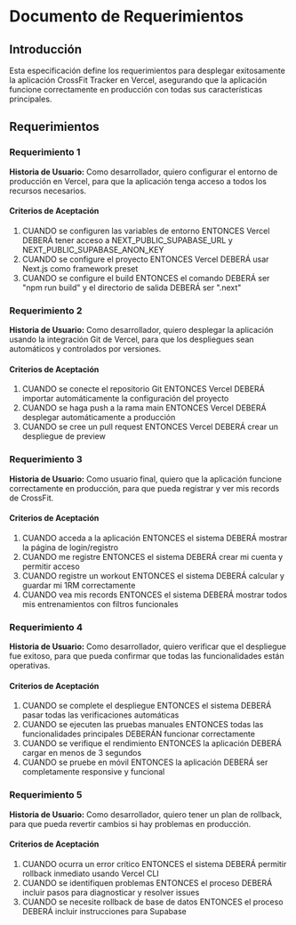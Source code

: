 # Documento de Requerimientos

## Introducción

Esta especificación define los requerimientos para desplegar exitosamente la aplicación CrossFit Tracker en Vercel, asegurando que la aplicación funcione correctamente en producción con todas sus características principales.

## Requerimientos

### Requerimiento 1

**Historia de Usuario:** Como desarrollador, quiero configurar el entorno de producción en Vercel, para que la aplicación tenga acceso a todos los recursos necesarios.

#### Criterios de Aceptación

1. CUANDO se configuren las variables de entorno ENTONCES Vercel DEBERÁ tener acceso a NEXT_PUBLIC_SUPABASE_URL y NEXT_PUBLIC_SUPABASE_ANON_KEY
2. CUANDO se configure el proyecto ENTONCES Vercel DEBERÁ usar Next.js como framework preset
3. CUANDO se configure el build ENTONCES el comando DEBERÁ ser "npm run build" y el directorio de salida DEBERÁ ser ".next"

### Requerimiento 2

**Historia de Usuario:** Como desarrollador, quiero desplegar la aplicación usando la integración Git de Vercel, para que los despliegues sean automáticos y controlados por versiones.

#### Criterios de Aceptación

1. CUANDO se conecte el repositorio Git ENTONCES Vercel DEBERÁ importar automáticamente la configuración del proyecto
2. CUANDO se haga push a la rama main ENTONCES Vercel DEBERÁ desplegar automáticamente a producción
3. CUANDO se cree un pull request ENTONCES Vercel DEBERÁ crear un despliegue de preview

### Requerimiento 3

**Historia de Usuario:** Como usuario final, quiero que la aplicación funcione correctamente en producción, para que pueda registrar y ver mis records de CrossFit.

#### Criterios de Aceptación

1. CUANDO acceda a la aplicación ENTONCES el sistema DEBERÁ mostrar la página de login/registro
2. CUANDO me registre ENTONCES el sistema DEBERÁ crear mi cuenta y permitir acceso
3. CUANDO registre un workout ENTONCES el sistema DEBERÁ calcular y guardar mi 1RM correctamente
4. CUANDO vea mis records ENTONCES el sistema DEBERÁ mostrar todos mis entrenamientos con filtros funcionales

### Requerimiento 4

**Historia de Usuario:** Como desarrollador, quiero verificar que el despliegue fue exitoso, para que pueda confirmar que todas las funcionalidades están operativas.

#### Criterios de Aceptación

1. CUANDO se complete el despliegue ENTONCES el sistema DEBERÁ pasar todas las verificaciones automáticas
2. CUANDO se ejecuten las pruebas manuales ENTONCES todas las funcionalidades principales DEBERÁN funcionar correctamente
3. CUANDO se verifique el rendimiento ENTONCES la aplicación DEBERÁ cargar en menos de 3 segundos
4. CUANDO se pruebe en móvil ENTONCES la aplicación DEBERÁ ser completamente responsive y funcional

### Requerimiento 5

**Historia de Usuario:** Como desarrollador, quiero tener un plan de rollback, para que pueda revertir cambios si hay problemas en producción.

#### Criterios de Aceptación

1. CUANDO ocurra un error crítico ENTONCES el sistema DEBERÁ permitir rollback inmediato usando Vercel CLI
2. CUANDO se identifiquen problemas ENTONCES el proceso DEBERÁ incluir pasos para diagnosticar y resolver issues
3. CUANDO se necesite rollback de base de datos ENTONCES el proceso DEBERÁ incluir instrucciones para Supabase